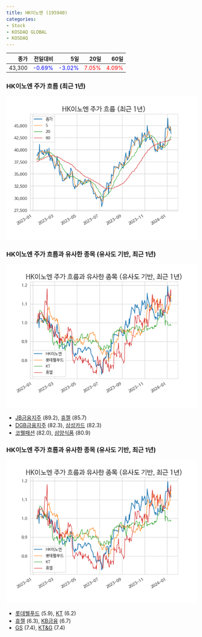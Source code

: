 ```yaml
---
title: HK이노엔 (195940)
categories:
- Stock
- KOSDAQ GLOBAL
- KOSDAQ
---
```


|종가|전일대비|5일|20일|60일|
|---:|-------:|--:|---:|---:|
|43,300|<span style="color: blue">-0.69%</span>|<span style="color: blue">-3.02%</span>|<span style="color: red">7.05%</span>|<span style="color: red">4.09%</span>|

<!-- more -->
### HK이노엔 주가 흐름 (최근 1년)
![195940](/assets/images/stock/195940.png)


### HK이노엔 주가 흐름과 유사한 종목 (유사도 기반, 최근 1년)
![195940](/assets/images/stock/195940_sim.png)

- [JB금융지주](/175330/) (89.2), [휴젤](/145020/) (85.7)
- [DGB금융지주](/139130/) (82.3), [삼성카드](/029780/) (82.3)
- [코웰패션](/033290/) (82.0), [삼양식품](/003230/) (80.9)


### HK이노엔 주가 흐름과 유사한 종목 (유사도 기반, 최근 1년)
![195940](/assets/images/stock/195940_sim.png)

- [롯데웰푸드](/280360/) (5.9), [KT](/030200/) (6.2)
- [휴젤](/145020/) (6.3), [KB금융](/105560/) (6.7)
- [GS](/078930/) (7.4), [KT&G](/033780/) (7.4)